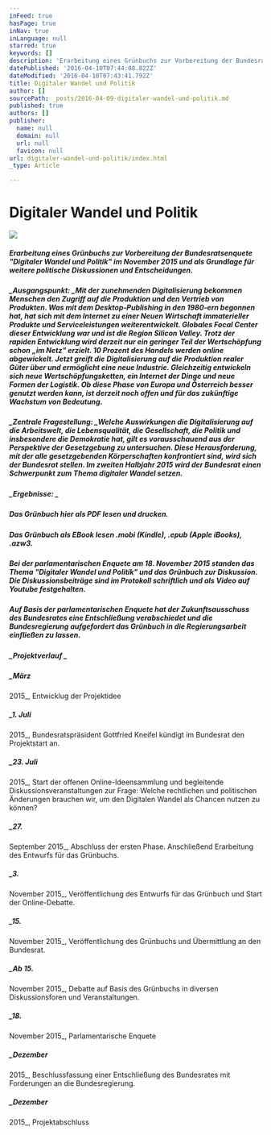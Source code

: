 ```yaml
---
inFeed: true
hasPage: true
inNav: true
inLanguage: null
starred: true
keywords: []
description: 'Erarbeitung eines Grünbuchs zur Vorbereitung der Bundesratsenquete "Digitaler Wandel und Politik" im November 2015 und als Grundlage für weitere politische Diskussionen und Entscheidungen.'
datePublished: '2016-04-10T07:44:08.822Z'
dateModified: '2016-04-10T07:43:41.792Z'
title: Digitaler Wandel und Politik
author: []
sourcePath: _posts/2016-04-09-digitaler-wandel-und-politik.md
published: true
authors: []
publisher:
  name: null
  domain: null
  url: null
  favicon: null
url: digitaler-wandel-und-politik/index.html
_type: Article

---
```

# Digitaler Wandel und Politik
![](https://imgflo.herokuapp.com/graph/vahj1ThiexotieMo/5fcbf968fe7de456c8594cce98c96ba9/passthrough.jpg?height=600&input=https%3A%2F%2Fthe-grid-user-content.s3-us-west-2.amazonaws.com%2F0c1b4cbf-d226-4239-9088-06701d128f63.jpg)

##### Erarbeitung eines Grünbuchs zur Vorbereitung der Bundesratsenquete "Digitaler Wandel und Politik" im November 2015 und als Grundlage für weitere politische Diskussionen und Entscheidungen.

##### _Ausgangspunkt: _Mit der zunehmenden Digitalisierung bekommen Menschen den Zugriff auf die Produktion und den Vertrieb von Produkten. Was mit dem Desktop‐Publishing in den 1980‐ern begonnen hat, hat sich mit dem Internet zu einer Neuen Wirtschaft immaterieller Produkte und Serviceleistungen weiterentwickelt. Globales Focal Center dieser Entwicklung war und ist die Region Silicon Valley. Trotz der rapiden Entwicklung wird derzeit nur ein geringer Teil der Wertschöpfung schon „im Netz" erzielt. 10 Prozent des Handels werden online abgewickelt. Jetzt greift die Digitalisierung auf die Produktion realer Güter über und ermöglicht eine neue Industrie. Gleichzeitig entwickeln sich neue Wertschöpfungsketten, ein Internet der Dinge und neue Formen der Logistik. Ob diese Phase von Europa und Österreich besser genutzt werden kann, ist derzeit noch offen und für das zukünftige Wachstum von Bedeutung. 

##### _Zentrale Fragestellung: _Welche Auswirkungen die Digitalisierung auf die Arbeitswelt, die Lebensqualität, die Gesellschaft, die Politik und insbesondere die Demokratie hat, gilt es vorausschauend aus der Perspektive der Gesetzgebung zu untersuchen. Diese Herausforderung, mit der alle gesetzgebenden Körperschaften konfrontiert sind, wird sich der Bundesrat stellen. Im zweiten Halbjahr 2015 wird der Bundesrat einen Schwerpunkt zum Thema digitaler Wandel setzen. 

##### _Ergebnisse: _

##### Das Grünbuch hier als PDF lesen und drucken. 

##### Das Grünbuch als EBook lesen .mobi (Kindle), .epub (Apple iBooks), .azw3\. 

##### Bei der parlamentarischen Enquete am 18\. November 2015 standen das Thema "Digitaler Wandel und Politik" und das Grünbuch zur Diskussion. Die Diskussionsbeiträge sind im Protokoll schriftlich und als Video auf Youtube festgehalten. 

##### Auf Basis der parlamentarischen Enquete hat der Zukunftsausschuss des Bundesrates eine Entschließung verabschiedet und die Bundesregierung aufgefordert das Grünbuch in die Regierungsarbeit einfließen zu lassen.

##### _Projektverlauf _

##### _März
2015_, Entwicklug der Projektidee 

##### _1\. Juli
2015_, Bundesratspräsident Gottfried Kneifel kündigt im Bundesrat den
Projektstart an. 

##### _23\. Juli
2015_, Start der offenen Online-Ideensammlung und begleitende
Diskussionsveranstaltungen zur Frage: Welche rechtlichen und
politischen Änderungen brauchen wir, um den Digitalen Wandel als Chancen nutzen
zu können?

##### _27\.
September 2015_, Abschluss der ersten Phase. Anschließend Erarbeitung des
Entwurfs für das Grünbuchs. 

##### _3\.
November 2015_, Veröffentlichung des Entwurfs für das Grünbuch und Start
der Online-Debatte. 

##### _15\.
November 2015_, Veröffentlichung des Grünbuchs und Übermittlung an den
Bundesrat.

##### _Ab 15\.
November 2015_, Debatte auf Basis des Grünbuchs in diversen Diskussionsforen
und Veranstaltungen.

##### _18\.
November 2015_, Parlamentarische Enquete 

##### _Dezember
2015_, Beschlussfassung einer Entschließung des Bundesrates mit Forderungen an
die Bundesregierung.

##### _Dezember
2015_, Projektabschluss

[][0]

[0]: http://www.besserentscheiden.at/#!digitaler-wandel-und-politik/s5tlb